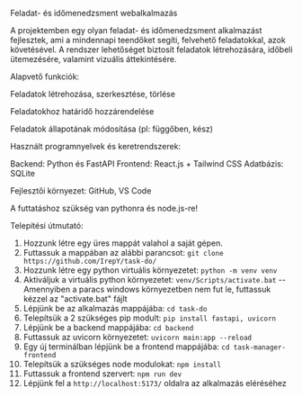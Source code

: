 Feladat- és időmenedzsment webalkalmazás

A projektemben egy olyan feladat- és időmenedzsment alkalmazást fejlesztek, ami a mindennapi teendőket segíti, felvehető feladatokkal, azok követésével. A rendszer lehetőséget biztosít feladatok létrehozására, időbeli ütemezésére, valamint vizuális áttekintésére.

Alapvető funkciók:

Feladatok létrehozása, szerkesztése, törlése

Feladatokhoz határidő hozzárendelése

Feladatok állapotának módosítása (pl: függőben, kész)


Használt programnyelvek és keretrendszerek:

Backend: Python és FastAPI
Frontend: React.js + Tailwind CSS
Adatbázis: SQLite 

Fejlesztői környezet: GitHub, VS Code

A futtatáshoz szükség van pythonra és node.js-re!

Telepítési útmutató:

1. Hozzunk létre egy üres mappát valahol a saját gépen.
2. Futtassuk a mappában az alábbi parancsot: ```git clone https://github.com/IrepY/task-do/```
4. Hozzunk létre egy python virtuális környezetet: ```python -m venv venv```
5. Aktiváljuk a virtuális python környezetet: ```venv/Scripts/activate.bat``` -- Amennyiben a paracs windows környezetben nem fut le, futtassuk kézzel az "activate.bat" fájlt
6. Lépjünk be az alkalmazás mappájába: ```cd task-do```
7. Telepítsük a 2 szükséges pip modult: ```pip install fastapi, uvicorn```
8. Lépjünk be a backend mappájába: ```cd backend```
9. Futtassuk az uvicorn környezetet: ```uvicorn main:app --reload```
10. Egy új terminálban lépjünk be a frontend mappájába: ```cd task-manager-frontend```
11. Telepítsük a szükséges node modulokat: ```npm install```
12. Futtassuk a frontend szervert: ```npm run dev```
13. Lépjünk fel a ```http://localhost:5173/``` oldalra az alkalmazás eléréséhez
